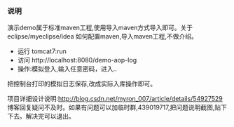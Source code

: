 ### 说明
演示demo属于标准maven工程,使用导入maven方式导入即可。关于eclipse/myeclipse/idea 如何配置maven,导入maven工程,不做介绍。

- 运行 tomcat7:run
- 访问 http://localhost:8080/demo-aop-log  
- 操作:模拟登入,输入任意密码，进入.. 

把控制台打印的模拟日志保存,改成实际入库操作即可。

项目详细设计说明:http://blog.csdn.net/myron_007/article/details/54927529
博客回复疑问不及时。如果有问题可以加临时群,439019717,把问题说明截图,贴下下去。解决完可以退出。
